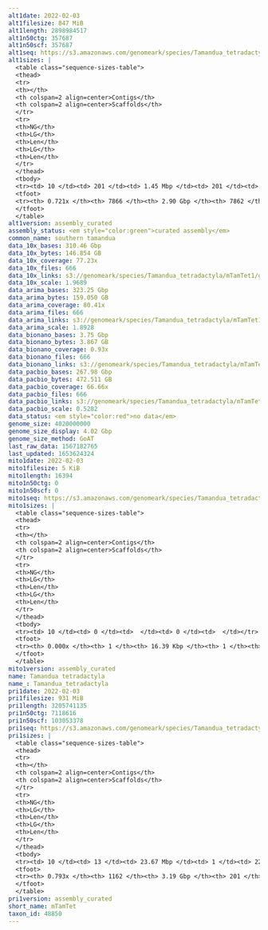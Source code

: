 ```yaml
---
alt1date: 2022-02-03
alt1filesize: 847 MiB
alt1length: 2898984517
alt1n50ctg: 357687
alt1n50scf: 357687
alt1seq: https://s3.amazonaws.com/genomeark/species/Tamandua_tetradactyla/mTamTet1/assembly_curated/mTamTet1.alt.cur.20220203.fasta.gz
alt1sizes: |
  <table class="sequence-sizes-table">
  <thead>
  <tr>
  <th></th>
  <th colspan=2 align=center>Contigs</th>
  <th colspan=2 align=center>Scaffolds</th>
  </tr>
  <tr>
  <th>NG</th>
  <th>LG</th>
  <th>Len</th>
  <th>LG</th>
  <th>Len</th>
  </tr>
  </thead>
  <tbody>
  <tr><td> 10 </td><td> 201 </td><td> 1.45 Mbp </td><td> 201 </td><td> 1.45 Mbp </td></tr>  <tr><td> 20 </td><td> 547 </td><td> 0.95 Mbp </td><td> 547 </td><td> 0.95 Mbp </td></tr>  <tr><td> 30 </td><td> 1055 </td><td> 0.66 Mbp </td><td> 1055 </td><td> 0.66 Mbp </td></tr>  <tr><td> 40 </td><td> 1769 </td><td> 492.76 Kbp </td><td> 1769 </td><td> 492.76 Kbp </td></tr>  <tr style="background-color:#cccccc;"><td> 50 </td><td> 2722 </td><td> 357.69 Kbp </td><td> 2722 </td><td> 357.69 Kbp </td></tr>  <tr><td> 60 </td><td> 4086 </td><td> 239.49 Kbp </td><td> 4086 </td><td> 239.49 Kbp </td></tr>  <tr><td> 70 </td><td> 6507 </td><td> 100.53 Kbp </td><td> 6506 </td><td> 100.70 Kbp </td></tr>  <tr><td> 80 </td><td> 0 </td><td>  </td><td> 0 </td><td>  </td></tr>  <tr><td> 90 </td><td> 0 </td><td>  </td><td> 0 </td><td>  </td></tr>  <tr><td> 100 </td><td> 0 </td><td>  </td><td> 0 </td><td>  </td></tr>  </tbody>
  <tfoot>
  <tr><th> 0.721x </th><th> 7866 </th><th> 2.90 Gbp </th><th> 7862 </th><th> 2.90 Gbp </th></tr>
  </tfoot>
  </table>
alt1version: assembly_curated
assembly_status: <em style="color:green">curated assembly</em>
common_name: southern tamandua
data_10x_bases: 310.46 Gbp
data_10x_bytes: 146.854 GB
data_10x_coverage: 77.23x
data_10x_files: 666
data_10x_links: s3://genomeark/species/Tamandua_tetradactyla/mTamTet1/genomic_data/10x/<br>
data_10x_scale: 1.9689
data_arima_bases: 323.25 Gbp
data_arima_bytes: 159.050 GB
data_arima_coverage: 80.41x
data_arima_files: 666
data_arima_links: s3://genomeark/species/Tamandua_tetradactyla/mTamTet1/genomic_data/arima/<br>
data_arima_scale: 1.8928
data_bionano_bases: 3.75 Gbp
data_bionano_bytes: 3.867 GB
data_bionano_coverage: 0.93x
data_bionano_files: 666
data_bionano_links: s3://genomeark/species/Tamandua_tetradactyla/mTamTet1/genomic_data/bionano/<br>
data_pacbio_bases: 267.98 Gbp
data_pacbio_bytes: 472.511 GB
data_pacbio_coverage: 66.66x
data_pacbio_files: 666
data_pacbio_links: s3://genomeark/species/Tamandua_tetradactyla/mTamTet1/genomic_data/pacbio/<br>
data_pacbio_scale: 0.5282
data_status: <em style="color:red">no data</em>
genome_size: 4020000000
genome_size_display: 4.02 Gbp
genome_size_method: GoAT
last_raw_data: 1567182765
last_updated: 1653624324
mito1date: 2022-02-03
mito1filesize: 5 KiB
mito1length: 16394
mito1n50ctg: 0
mito1n50scf: 0
mito1seq: https://s3.amazonaws.com/genomeark/species/Tamandua_tetradactyla/mTamTet1/assembly_curated/mTamTet1.pri.cur.20220203.MT.fasta.gz
mito1sizes: |
  <table class="sequence-sizes-table">
  <thead>
  <tr>
  <th></th>
  <th colspan=2 align=center>Contigs</th>
  <th colspan=2 align=center>Scaffolds</th>
  </tr>
  <tr>
  <th>NG</th>
  <th>LG</th>
  <th>Len</th>
  <th>LG</th>
  <th>Len</th>
  </tr>
  </thead>
  <tbody>
  <tr><td> 10 </td><td> 0 </td><td>  </td><td> 0 </td><td>  </td></tr>  <tr><td> 20 </td><td> 0 </td><td>  </td><td> 0 </td><td>  </td></tr>  <tr><td> 30 </td><td> 0 </td><td>  </td><td> 0 </td><td>  </td></tr>  <tr><td> 40 </td><td> 0 </td><td>  </td><td> 0 </td><td>  </td></tr>  <tr style="background-color:#cccccc;"><td> 50 </td><td> 0 </td><td style="background-color:#ff8888;">  </td><td> 0 </td><td style="background-color:#ff8888;">  </td></tr>  <tr><td> 60 </td><td> 0 </td><td>  </td><td> 0 </td><td>  </td></tr>  <tr><td> 70 </td><td> 0 </td><td>  </td><td> 0 </td><td>  </td></tr>  <tr><td> 80 </td><td> 0 </td><td>  </td><td> 0 </td><td>  </td></tr>  <tr><td> 90 </td><td> 0 </td><td>  </td><td> 0 </td><td>  </td></tr>  <tr><td> 100 </td><td> 0 </td><td>  </td><td> 0 </td><td>  </td></tr>  </tbody>
  <tfoot>
  <tr><th> 0.000x </th><th> 1 </th><th> 16.39 Kbp </th><th> 1 </th><th> 16.39 Kbp </th></tr>
  </tfoot>
  </table>
mito1version: assembly_curated
name: Tamandua tetradactyla
name_: Tamandua_tetradactyla
pri1date: 2022-02-03
pri1filesize: 931 MiB
pri1length: 3205741135
pri1n50ctg: 7118616
pri1n50scf: 103053378
pri1seq: https://s3.amazonaws.com/genomeark/species/Tamandua_tetradactyla/mTamTet1/assembly_curated/mTamTet1.pri.cur.20220203.fasta.gz
pri1sizes: |
  <table class="sequence-sizes-table">
  <thead>
  <tr>
  <th></th>
  <th colspan=2 align=center>Contigs</th>
  <th colspan=2 align=center>Scaffolds</th>
  </tr>
  <tr>
  <th>NG</th>
  <th>LG</th>
  <th>Len</th>
  <th>LG</th>
  <th>Len</th>
  </tr>
  </thead>
  <tbody>
  <tr><td> 10 </td><td> 13 </td><td> 23.67 Mbp </td><td> 1 </td><td> 224.05 Mbp </td></tr>  <tr><td> 20 </td><td> 32 </td><td> 18.64 Mbp </td><td> 3 </td><td> 200.98 Mbp </td></tr>  <tr><td> 30 </td><td> 57 </td><td> 14.18 Mbp </td><td> 5 </td><td> 182.92 Mbp </td></tr>  <tr><td> 40 </td><td> 92 </td><td> 9.72 Mbp </td><td> 8 </td><td> 126.63 Mbp </td></tr>  <tr style="background-color:#cccccc;"><td> 50 </td><td> 140 </td><td style="background-color:#88ff88;"> 7.12 Mbp </td><td> 11 </td><td style="background-color:#88ff88;"> 103.05 Mbp </td></tr>  <tr><td> 60 </td><td> 208 </td><td> 4.83 Mbp </td><td> 15 </td><td> 90.71 Mbp </td></tr>  <tr><td> 70 </td><td> 325 </td><td> 2.48 Mbp </td><td> 20 </td><td> 64.11 Mbp </td></tr>  <tr><td> 80 </td><td> 0 </td><td>  </td><td> 0 </td><td>  </td></tr>  <tr><td> 90 </td><td> 0 </td><td>  </td><td> 0 </td><td>  </td></tr>  <tr><td> 100 </td><td> 0 </td><td>  </td><td> 0 </td><td>  </td></tr>  </tbody>
  <tfoot>
  <tr><th> 0.793x </th><th> 1162 </th><th> 3.19 Gbp </th><th> 201 </th><th> 3.21 Gbp </th></tr>
  </tfoot>
  </table>
pri1version: assembly_curated
short_name: mTamTet
taxon_id: 48850
---
```


